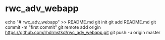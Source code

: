 # rwc_adv_webapp
echo "# rwc_adv_webapp" >> README.md
git init
git add README.md
git commit -m "first commit"
git remote add origin https://github.com/rhdrmstkd/rwc_adv_webapp.git
git push -u origin master
